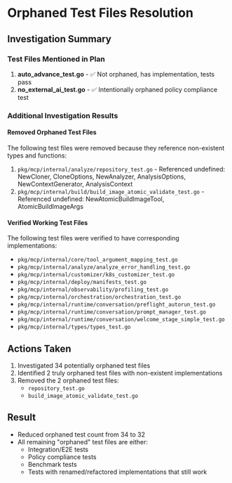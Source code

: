 # Orphaned Test Files Resolution

## Investigation Summary

### Test Files Mentioned in Plan
1. **auto_advance_test.go** - ✅ Not orphaned, has implementation, tests pass
2. **no_external_ai_test.go** - ✅ Intentionally orphaned policy compliance test

### Additional Investigation Results

#### Removed Orphaned Test Files
The following test files were removed because they reference non-existent types and functions:
1. `pkg/mcp/internal/analyze/repository_test.go` - Referenced undefined: NewCloner, CloneOptions, NewAnalyzer, AnalysisOptions, NewContextGenerator, AnalysisContext
2. `pkg/mcp/internal/build/build_image_atomic_validate_test.go` - Referenced undefined: NewAtomicBuildImageTool, AtomicBuildImageArgs

#### Verified Working Test Files
The following test files were verified to have corresponding implementations:
- `pkg/mcp/internal/core/tool_argument_mapping_test.go`
- `pkg/mcp/internal/analyze/analyze_error_handling_test.go`
- `pkg/mcp/internal/customizer/k8s_customizer_test.go`
- `pkg/mcp/internal/deploy/manifests_test.go`
- `pkg/mcp/internal/observability/profiling_test.go`
- `pkg/mcp/internal/orchestration/orchestration_test.go`
- `pkg/mcp/internal/runtime/conversation/preflight_autorun_test.go`
- `pkg/mcp/internal/runtime/conversation/prompt_manager_test.go`
- `pkg/mcp/internal/runtime/conversation/welcome_stage_simple_test.go`
- `pkg/mcp/internal/types/types_test.go`

## Actions Taken
1. Investigated 34 potentially orphaned test files
2. Identified 2 truly orphaned test files with non-existent implementations
3. Removed the 2 orphaned test files:
   - `repository_test.go` 
   - `build_image_atomic_validate_test.go`

## Result
- Reduced orphaned test count from 34 to 32
- All remaining "orphaned" test files are either:
  - Integration/E2E tests
  - Policy compliance tests
  - Benchmark tests
  - Tests with renamed/refactored implementations that still work